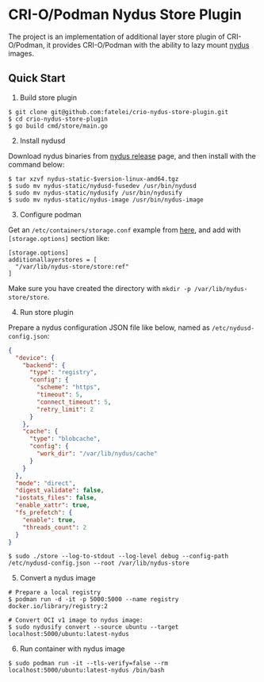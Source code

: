 # CRI-O/Podman Nydus Store Plugin

The project is an implementation of additional layer store plugin of CRI-O/Podman, it provides CRI-O/Podman with the ability to lazy mount [nydus](https://nydus.dev/) images.

## Quick Start

1. Build store plugin

```shell
$ git clone git@github.com:fatelei/crio-nydus-store-plugin.git
$ cd crio-nydus-store-plugin
$ go build cmd/store/main.go
```

2. Install nydusd

Download nydus binaries from [nydus release](https://github.com/dragonflyoss/image-service/releases/) page, and then install with the command below:

```shell
$ tar xzvf nydus-static-$version-linux-amd64.tgz
$ sudo mv nydus-static/nydusd-fusedev /usr/bin/nydusd
$ sudo mv nydus-static/nydusify /usr/bin/nydusify
$ sudo mv nydus-static/nydus-image /usr/bin/nydus-image
```

3. Configure podman

Get an `/etc/containers/storage.conf` example from [here](https://github.com/containers/podman/blob/main/vendor/github.com/containers/storage/storage.conf), and add with `[storage.options]` section like:

```shell
[storage.options]
additionallayerstores = [
  "/var/lib/nydus-store/store:ref"
]
```

Make sure you have created the directory with `mkdir -p /var/lib/nydus-store/store`.

4. Run store plugin

Prepare a nydus configuration JSON file like below, named as `/etc/nydusd-config.json`:

```json
{
  "device": {
    "backend": {
      "type": "registry",
      "config": {
        "scheme": "https",
        "timeout": 5,
        "connect_timeout": 5,
        "retry_limit": 2
      }
    },
    "cache": {
      "type": "blobcache",
      "config": {
        "work_dir": "/var/lib/nydus/cache"
      }
    }
  },
  "mode": "direct",
  "digest_validate": false,
  "iostats_files": false,
  "enable_xattr": true,
  "fs_prefetch": {
    "enable": true,
    "threads_count": 2
  }
}
```

```shell
$ sudo ./store --log-to-stdout --log-level debug --config-path /etc/nydusd-config.json --root /var/lib/nydus-store
```

5. Convert a nydus image

```shell
# Prepare a local registry
$ podman run -d -it -p 5000:5000 --name registry docker.io/library/registry:2

# Convert OCI v1 image to nydus image:
$ sudo nydusify convert --source ubuntu --target localhost:5000/ubuntu:latest-nydus
```

6. Run container with nydus image

```shell
$ sudo podman run -it --tls-verify=false --rm localhost:5000/ubuntu:latest-nydus /bin/bash
```
